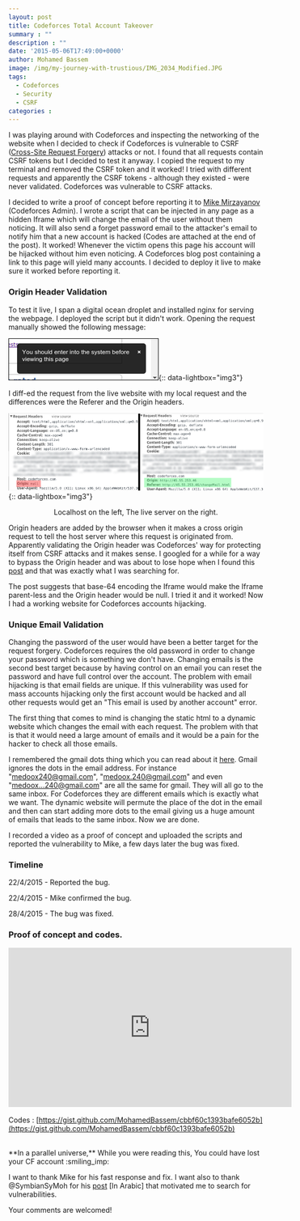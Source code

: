 ```yaml
---
layout: post
title: Codeforces Total Account Takeover
summary : ""
description : ""
date: '2015-05-06T17:49:00+0000'
author: Mohamed Bassem
image: /img/my-journey-with-trustious/IMG_2034_Modified.JPG
tags:
  - Codeforces
  - Security
  - CSRF
categories :
---
```


I was playing around with Codeforces and inspecting the networking of the website when I decided to check if Codeforces is vulnerable to CSRF ([Cross-Site Request Forgery](http://en.wikipedia.org/wiki/Cross-site_request_forgery)) attacks or not. I found that all requests contain CSRF tokens but I decided to test it anyway. I copied the request to my terminal and removed the CSRF token and it worked! I tried with different requests and apparently the CSRF tokens - although they existed - were never validated. Codeforces was vulnerable to CSRF attacks.

I decided to write a proof of concept before reporting it to [Mike Mirzayanov](http://codeforces.com/profile/MikeMirzayanov) (Codeforces Admin). I wrote a script that can be injected in any page as a hidden Iframe which will change the email of the user without them noticing. It will also send a forget password email to the attacker's email to notify him that a new account is hacked (Codes are attached at the end of the post). It worked! Whenever the victim opens this page his account will be hijacked without him even noticing. A Codeforces blog post containing a link to this page will yield many accounts. I decided to deploy it live to make sure it worked before reporting it.

### Origin Header Validation
To test it live, I span a digital ocean droplet and installed nginx for serving the webpage. I deployed the script but it didn't work. Opening the request manually showed the following message:

[![CF CSRF Protection](/img/codeforces-csrf/csrf-protection.png)](/img/codeforces-csrf/csrf-protection.png){:: data-lightbox="img3"}

I diff-ed the request from the live website with my local request and the differences were the Referer and the Origin headers.

[![Request Headers diff](/img/codeforces-csrf/headers-diff.png)](/img/codeforces-csrf/headers-diff.png){:: data-lightbox="img3"}

<p align="center" class="image-caption">Localhost on the left, The live server on the right.</p>


Origin headers are added by the browser when it makes a cross origin request to tell the host server where this request is originated from. Apparently validating the Origin header was Codeforces' way for protecting itself from CSRF attacks and it makes sense. I googled for a while for a way to bypass the Origin header and was about to lose hope when I found this [post](http://garage4hackers.com/showthread.php?t=6023) and that was exactly what I was searching for.

The post suggests that base-64 encoding the Iframe would make the Iframe parent-less and the Origin header would be null. I tried it and it worked! Now I had a working website for Codeforces accounts hijacking.

### Unique Email Validation
Changing the password of the user would have been a better target for the request forgery. Codeforces requires the old password in order to change your password which is something we don't have. Changing emails is the second best target because by having control on an email you can reset the password and have full control over the account. The problem with email hijacking is that email fields are unique. If this vulnerability was used for mass accounts hijacking only the first account would be hacked and all other requests would get an "This email is used by another account" error.

The first thing that comes to mind is changing the static html to a dynamic website which changes the email with each request. The problem with that is that it would need a large amount of emails and it would be a pain for the hacker to check all those emails.

I remembered the gmail dots thing which you can read about it [here](https://support.google.com/mail/answer/10313?hl=en). Gmail ignores the dots in the email address. For instance "medoox240@gmail.com", "medoox.240@gmail.com" and even "medoox...240@gmail.com" are all the same for gmail. They will all go to the same inbox. For Codeforces they are different emails which is exactly what we want. The dynamic website will permute the place of the dot in the email and then can start adding more dots to the email giving us a huge amount of emails that leads to the same inbox. Now we are done.

I recorded a video as a proof of concept and uploaded the scripts and reported the vulnerability to Mike, a few days later the bug was fixed.

### Timeline
22/4/2015 - Reported the bug.

22/4/2015 - Mike confirmed the bug.

28/4/2015 - The bug was fixed.


### Proof of concept and codes.

<iframe width="560" height="315" src="https://www.youtube.com/embed/Znw9bpa-sWk?rel=0" frameborder="0" allowfullscreen></iframe>

Codes : [https://gist.github.com/MohamedBassem/cbbf60c1393bafe6052b](https://gist.github.com/MohamedBassem/cbbf60c1393bafe6052b)

<br />
**In a parallel universe,** While you were reading this, You could have lost your CF account :smiling_imp:

I want to thank Mike for his fast response and fix. I want also to thank @SymbianSyMoh for his [post](https://www.facebook.com/SymbianSyMoh/posts/1111635182184901?pnref=story) [In Arabic] that motivated me to search for vulnerabilities.

Your comments are welcomed!
